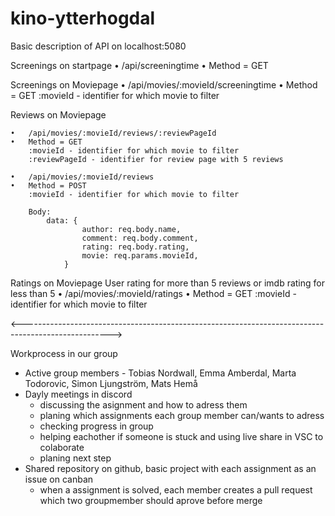 # kino-ytterhogdal

Basic description of API on localhost:5080

Screenings on startpage
    •	/api/screeningtime
    •	Method = GET

Screenings on Moviepage
    •	/api/movies/:movieId/screeningtime
    •	Method = GET
        :movieId - identifier for which movie to filter

Reviews on Moviepage

    •	/api/movies/:movieId/reviews/:reviewPageId
    •	Method = GET
        :movieId - identifier for which movie to filter
        :reviewPageId - identifier for review page with 5 reviews

    •	/api/movies/:movieId/reviews
    •	Method = POST
        :movieId - identifier for which movie to filter

        Body: 	
            data: {
                    author: req.body.name,
                    comment: req.body.comment,
                    rating: req.body.rating,
                    movie: req.params.movieId,
                }

Ratings on Moviepage 
    User rating for more than 5 reviews or imdb rating for less than 5
    •	/api/movies/:movieId/ratings
    •	Method = GET
        :movieId - identifier for which movie to filter

<---------------------------------------------------------------------------------------------------->

Workprocess in our group
- Active group members - Tobias Nordwall, Emma Amberdal, Marta Todorovic, Simon Ljungström, Mats Hemå
- Dayly meetings in discord
    - discussing the asignment and how to adress them
    - planing which assignments each group member can/wants to adress
    - checking progress in group
    - helping eachother if someone is stuck and using live share in VSC to colaborate
    - planing next step
- Shared repository on github, basic project with each assignment as an issue on canban
    - when a assignment is solved, each member creates a pull request which two groupmember should aprove before merge